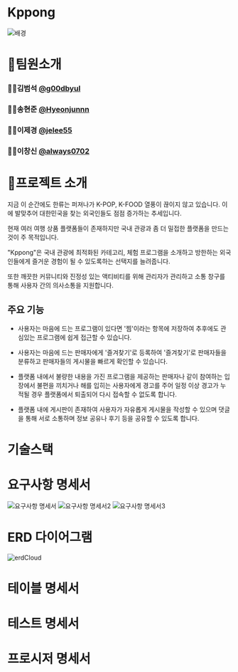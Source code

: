 # Kppong
![배경]("C:\Users\Playdata\Desktop\3620d8de43581279a61f4ea6a3e50752.jpg")


# 🫡팀원소개
### 🧑‍💻김범석 [ @g00dbyul ](https://github.com/g00dbyul)
### 🧑‍💻송현준 [ @Hyeonjunnn ](https://github.com/Hyeonjunnn)
### 👩‍💻이제경 [ @jelee55 ](https://github.com/jelee55)  
### 🧑‍💻이창신 [ @always0702 ](https://github.com/always0702)


# 📣프로젝트 소개
지금 이 순간에도 한류는 퍼져나가 K-POP, K-FOOD 열풍이 끊이지 않고 있습니다. 이에 발맞추어 대한민국을 찾는 외국인들도 점점 증가하는 추세입니다. 

현재 여러 여행 상품 플랫폼들이 존재하지만 국내 관광과 좀 더 밀접한 플랫폼을 만드는 것이 주 목적입니다.

"Kppong"은 국내 관광에 최적화된 카테고리, 체험 프로그램을 소개하고 방한하는 외국인들에게 즐거운 경험이 될 수 있도록하는 선택지를 늘려줍니다. 

또한 깨끗한 커뮤니티와 진정성 있는 액티비티를 위해 관리자가 관리하고 소통 창구를 통해 사용자 간의 의사소통을 지원합니다.

## 주요 기능
* 사용자는 마음에 드는 프로그램이 있다면 '찜'이라는 항목에 저장하여 추후에도 관심있는 프로그램에 쉽게 접근할 수 있습니다.

* 사용자는 마음에 드는 판매자에게 '즐겨찾기'로 등록하여 '즐겨찾기'로 판매자들을 분류하고 판매자들의 게시물을 빠르게 확인할 수 있습니다.

* 플랫폼 내에서 불량한 내용을 가진 프로그램을 제공하는 판매자나 같이 참여하는 입장에서 불편을 끼치거나 해를 입히는 사용자에게 경고를 주어 일정 이상 경고가 누적될 경우 플랫폼에서 퇴출되어 다시 접속할 수 없도록 합니다.

* 플랫폼 내에 게시판이 존재하여 사용자가 자유롭게 게시물을 작성할 수 있으며 댓글을 통해 서로 소통하며 정보 공유나 후기 등을 공유할 수 있도록 합니다.


# 기술스택


# 요구사항 명세서
![요구사항 명세서](https://cdn.discordapp.com/attachments/1318411133933060198/1323098503127367803/-__page-0001.jpg?ex=67734701&is=6771f581&hm=41e34ccc937fbbf797330bbbd8445f139f0175c22b99480a141cad558465213a&)
![요구사항 명세서2](https://cdn.discordapp.com/attachments/1318411133933060198/1323098503127367803/-__page-0001.jpg?ex=67734701&is=6771f581&hm=41e34ccc937fbbf797330bbbd8445f139f0175c22b99480a141cad558465213a&)
![요구사항 명세서3](https://cdn.discordapp.com/attachments/1318411133933060198/1323098504154976296/-__page-0003.jpg?ex=67734701&is=6771f581&hm=329b39201c1a6e6d4acba67cee1fb0a48d7a53cdf7dcc06fc6fb339538c48074&)

# ERD 다이어그램
![erdCloud](https://cdn.discordapp.com/attachments/1318411133933060198/1323079883768991774/kppong.png?ex=677335a9&is=6771e429&hm=5dfd52b6b7fda64bce4f6f13a1b90dcc68a60b388b103f84648a9d0a5114624c&)

# 테이블 명세서


# 테스트 명세서


# 프로시저 명세서
